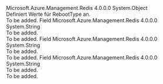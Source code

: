 <Type Name="RebootType" FullName="Microsoft.Azure.Management.Redis.Models.RebootType">
  <TypeSignature Language="C#" Value="public static class RebootType" />
  <TypeSignature Language="ILAsm" Value=".class public auto ansi abstract sealed beforefieldinit RebootType extends System.Object" />
  <TypeSignature Language="DocId" Value="T:Microsoft.Azure.Management.Redis.Models.RebootType" />
  <TypeSignature Language="VB.NET" Value="Public Class RebootType" />
  <TypeSignature Language="F#" Value="type RebootType = class" />
  <AssemblyInfo>
    <AssemblyName>Microsoft.Azure.Management.Redis</AssemblyName>
    <AssemblyVersion>4.0.0.0</AssemblyVersion>
  </AssemblyInfo>
  <Base>
    <BaseTypeName>System.Object</BaseTypeName>
  </Base>
  <Interfaces />
  <Docs>
    <summary>
            Definiert Werte für RebootType an.
            </summary>
    <remarks>To be added.</remarks>
  </Docs>
  <Members>
    <Member MemberName="AllNodes">
      <MemberSignature Language="C#" Value="public const string AllNodes;" />
      <MemberSignature Language="ILAsm" Value=".field public static literal string AllNodes" />
      <MemberSignature Language="DocId" Value="F:Microsoft.Azure.Management.Redis.Models.RebootType.AllNodes" />
      <MemberSignature Language="VB.NET" Value="Public Const AllNodes As String " />
      <MemberSignature Language="F#" Value="val mutable AllNodes : string" Usage="Microsoft.Azure.Management.Redis.Models.RebootType.AllNodes" />
      <MemberType>Field</MemberType>
      <AssemblyInfo>
        <AssemblyName>Microsoft.Azure.Management.Redis</AssemblyName>
        <AssemblyVersion>4.0.0.0</AssemblyVersion>
      </AssemblyInfo>
      <ReturnValue>
        <ReturnType>System.String</ReturnType>
      </ReturnValue>
      <Docs>
        <summary>To be added.</summary>
        <remarks>To be added.</remarks>
      </Docs>
    </Member>
    <Member MemberName="PrimaryNode">
      <MemberSignature Language="C#" Value="public const string PrimaryNode;" />
      <MemberSignature Language="ILAsm" Value=".field public static literal string PrimaryNode" />
      <MemberSignature Language="DocId" Value="F:Microsoft.Azure.Management.Redis.Models.RebootType.PrimaryNode" />
      <MemberSignature Language="VB.NET" Value="Public Const PrimaryNode As String " />
      <MemberSignature Language="F#" Value="val mutable PrimaryNode : string" Usage="Microsoft.Azure.Management.Redis.Models.RebootType.PrimaryNode" />
      <MemberType>Field</MemberType>
      <AssemblyInfo>
        <AssemblyName>Microsoft.Azure.Management.Redis</AssemblyName>
        <AssemblyVersion>4.0.0.0</AssemblyVersion>
      </AssemblyInfo>
      <ReturnValue>
        <ReturnType>System.String</ReturnType>
      </ReturnValue>
      <Docs>
        <summary>To be added.</summary>
        <remarks>To be added.</remarks>
      </Docs>
    </Member>
    <Member MemberName="SecondaryNode">
      <MemberSignature Language="C#" Value="public const string SecondaryNode;" />
      <MemberSignature Language="ILAsm" Value=".field public static literal string SecondaryNode" />
      <MemberSignature Language="DocId" Value="F:Microsoft.Azure.Management.Redis.Models.RebootType.SecondaryNode" />
      <MemberSignature Language="VB.NET" Value="Public Const SecondaryNode As String " />
      <MemberSignature Language="F#" Value="val mutable SecondaryNode : string" Usage="Microsoft.Azure.Management.Redis.Models.RebootType.SecondaryNode" />
      <MemberType>Field</MemberType>
      <AssemblyInfo>
        <AssemblyName>Microsoft.Azure.Management.Redis</AssemblyName>
        <AssemblyVersion>4.0.0.0</AssemblyVersion>
      </AssemblyInfo>
      <ReturnValue>
        <ReturnType>System.String</ReturnType>
      </ReturnValue>
      <Docs>
        <summary>To be added.</summary>
        <remarks>To be added.</remarks>
      </Docs>
    </Member>
  </Members>
</Type>